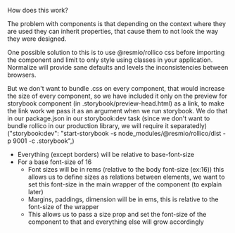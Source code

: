How does this work?

The problem with components is that depending on the context where they are used they can inherit properties, that cause them to not look the way they were designed.

One possible solution to this is to use @resmio/rollico css before importing the component and limit to only style using classes in your application. Normalize will provide sane defaults and levels the inconsistencies between browsers.

But we don't want to bundle .css on every component, that would increase the size of every component, so we have included it only on the preview for storybook component (in .storybook/preview-head.html) as a link, to make the link work we pass it as an argument when we run storybook. We do that in our package.json in our storybook:dev task (since we don't want to bundle rollico in our production library, we will require it separatedly) ("storybook:dev": "start-storybook -s node_modules/@resmio/rollico/dist -p 9001 -c .storybook",)

- Everything (except borders) will be relative to base-font-size
- For a base font-size of 16
    - Font sizes will be in rems (relative to the body font-size (ex:16)) this allows us to define sizes as relations between elements, we want to set this font-size in the main wrapper of the component (to explain later)
    - Margins, paddings, dimension will be in ems, this is relative to the font-size of the wrapper
    - This allows us to pass a size prop and set the font-size of the component to that and everything else
      will grow accordingly
